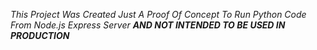 *This Project Was Created Just A Proof Of Concept To Run Python Code From Node.js Express Server*
***AND NOT INTENDED TO BE USED IN PRODUCTION***
